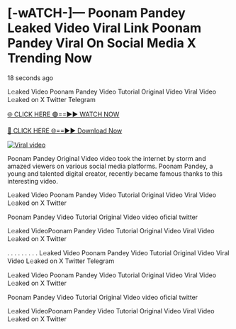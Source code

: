 # [-wATCH-]— Poonam Pandey Leaked Video Viral Link Poonam Pandey Viral On Social Media X Trending Now

18 seconds ago

L𝚎aked Video Poonam Pandey Video Tutorial Original Video Viral Video L𝚎aked on X Twitter Telegram

[🌐 CLICK HERE 🟢==►► WATCH NOW](https://cloudsportek.com/leaked-video/?Apex2.0)

[🔴 CLICK HERE 🌐==►► Download Now](https://cloudsportek.com/leaked-video/?Apex2.0)

[![Viral video](https://i.imgur.com/dJHk4Zq.gif)](https://cloudsportek.com/leaked-video/?Apex2.0)

Poonam Pandey Original Video video took the internet by storm and amazed viewers on various social media platforms. Poonam Pandey, a young and talented digital creator, recently became famous thanks to this interesting video.

L𝚎aked Video Poonam Pandey Video Tutorial Original Video Viral Video L𝚎aked on X Twitter

Poonam Pandey Video Tutorial Original Video video oficial twitter

L𝚎aked VideoPoonam Pandey Video Tutorial Original Video Viral Video L𝚎aked on X Twitter

. . . . . . . . . L𝚎aked Video Poonam Pandey Video Tutorial Original Video Viral Video L𝚎aked on X Twitter Telegram

L𝚎aked Video Poonam Pandey Video Tutorial Original Video Viral Video L𝚎aked on X Twitter

Poonam Pandey Video Tutorial Original Video video oficial twitter

L𝚎aked VideoPoonam Pandey Video Tutorial Original Video Viral Video L𝚎aked on X Twitter